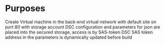 # Purposes
 Create Virtual machine in the back-end virtual network with default site on port 80 with storage account
 DSC configuration and parameters for json are placed into the secured storage, access is by SAS-token
 DSC SAS token address in the parameters is dynamically updated before build 